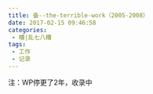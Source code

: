 ```yaml
---
title: 备--the-terrible-work（2005-2008）
date: 2017-02-15 09:46:58
categories: 
 - 糟|乱七八糟
tags:
 - 工作
 - 记录
---
```


注：WP停更了2年，收录中

 <!-- more --> 
 

